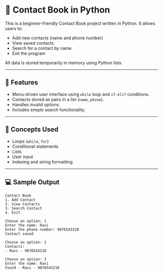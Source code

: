 # 📒 Contact Book in Python

This is a beginner-friendly Contact Book project written in Python. It allows users to:
- Add new contacts (name and phone number)
- View saved contacts
- Search for a contact by name
- Exit the program

All data is stored temporarily in memory using Python lists.

---

## 🚀 Features

- Menu-driven user interface using `while` loop and `if-elif` conditions.
- Contacts stored as pairs in a list (`name`, `phone`).
- Handles invalid options.
- Includes simple search functionality.

---

## 🧠 Concepts Used

- Loops (`while`, `for`)
- Conditional statements
- Lists
- User input
- Indexing and string formatting

---

## 💻 Sample Output

```text
Contact Book
1. Add Contact
2. View Contacts
3. Search Contact
4. Exit

Choose an option: 1
Enter the name: Ravi
Enter the phone number: 9876543210
Contact saved

Choose an option: 2
Contacts:
- Ravi - 9876543210

Choose an option: 3
Enter the name: Ravi
Found - Ravi - 9876543210
